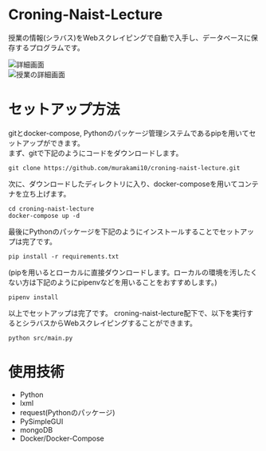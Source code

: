# Croning-Naist-Lecture
授業の情報(シラバス)をWebスクレイピングで自動で入手し、データベースに保存するプログラムです。  

![詳細画面](https://user-images.githubusercontent.com/53958213/118884010-e36be580-b930-11eb-967d-a61aee9b4d0a.png)  
![授業の詳細画面](https://user-images.githubusercontent.com/53958213/118883966-d8b15080-b930-11eb-927f-0571e3f74692.png)  

# セットアップ方法
gitとdocker-compose, Pythonのパッケージ管理システムであるpipを用いてセットアップができます。  
まず、gitで下記のようにコードをダウンロードします。
~~~
git clone https://github.com/murakami10/croning-naist-lecture.git
~~~  
次に、ダウンロードしたディレクトリに入り、docker-composeを用いてコンテナを立ち上げます。
~~~
cd croning-naist-lecture
docker-compose up -d
~~~
最後にPythonのパッケージを下記のようにインストールすることでセットアップは完了です。
~~~
pip install -r requirements.txt
~~~
(pipを用いるとローカルに直接ダウンロードします。ローカルの環境を汚したくない方は下記のようにpipenvなどを用いることをおすすめします。)
~~~
pipenv install
~~~  
以上でセットアップは完了です。
croning-naist-lecture配下で、以下を実行するとシラバスからWebスクレイピングすることができます。
~~~
python src/main.py
~~~
# 使用技術
- Python
- lxml
- request(Pythonのパッケージ)
- PySimpleGUI
- mongoDB
- Docker/Docker-Compose

